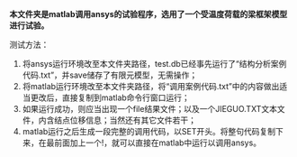 **本文件夹是matlab调用ansys的试验程序，选用了一个受温度荷载的梁框架模型进行试验。**

测试方法：
1. 将ansys运行环境改至本文件夹路径，test.db已经事先运行了“结构分析案例代码.txt”，并save储存了有限元模型，无需操作；
2. 将matlab运行环境改至本文件夹路径，将“调用案例代码.txt”中的内容做出适当更改后，直接复制到matlab命令行窗口运行；
3. 如果运行成功，则应当出现一个file结果文件；以及一个JIEGUO.TXT文本文件，内含结点位移信息；当然还有其它文件若干；
4. matlab运行之后生成一段完整的调用代码，以SET开头。将整句代码复制下来，在最前面加上一个!，就可以直接在matlab中运行以调用ansys。

